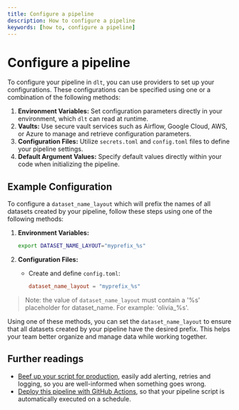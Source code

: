 ```yaml
---
title: Configure a pipeline
description: How to configure a pipeline
keywords: [how to, configure a pipeline]
---
```


# Configure a pipeline

To configure your pipeline in `dlt`, you can use providers to set up your configurations. These configurations can be specified using one or a combination of the following methods:

1. **Environment Variables:** Set configuration parameters directly in your environment, which `dlt` can read at runtime.
2. **Vaults:** Use secure vault services such as Airflow, Google Cloud, AWS, or Azure to manage and retrieve configuration parameters.
3. **Configuration Files:** Utilize `secrets.toml` and `config.toml` files to define your pipeline settings.
4. **Default Argument Values:** Specify default values directly within your code when initializing the pipeline.

## Example Configuration

To configure a `dataset_name_layout` which will prefix the names of all datasets created by your pipeline, follow these steps using one of the following methods:


1. **Environment Variables:**
   ```sh
   export DATASET_NAME_LAYOUT="myprefix_%s"
   ```

2. **Configuration Files:**
   - Create and define `config.toml`:
     ```toml
     dataset_name_layout = "myprefix_%s"
     ```

> Note: the value of `dataset_name_layout` must contain a '%s' placeholder for dataset_name. For example: 'olivia_%s'.

Using one of these methods, you can set the `dataset_name_layout` to ensure that all datasets created by your pipeline have the desired prefix. This helps your team better organize and manage data while working together.


## Further readings

- [Beef up your script for production](../running-in-production/running.md), easily add alerting,
  retries and logging, so you are well-informed when something goes wrong.
- [Deploy this pipeline with GitHub Actions](deploy-a-pipeline/deploy-with-github-actions), so that
  your pipeline script is automatically executed on a schedule.
